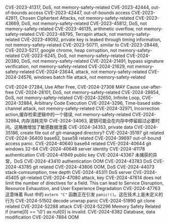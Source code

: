 CVE-2023-41317, DoS, not memory-safety-related
CVE-2023-42444, out-of-bounds access
CVE-2023-42447, out-of-bounds access
CVE-2023-42811, Chosen Ciphertext Attacks, not memory-safety-related
CVE-2023-43669, DoS, not memory-safety-related
CVE-2023-45812, DoS, not memory-safety-related
CVE-2023-46135, arithmetic overflow, not memory-safety-related
CVE-2023-48795, Terrapin attack, not memory-safety-related
CVE-2023-49092,  private key is leaked through timing information, not memory-safety-related
CVE-2023-50711, similar to CVE-2023-28448,
CVE-2023-5217, google chrome, heap corruption, not memory-safety-related
CVE-2023-6245, DoS, not memory-safety-related
CVE-2024-20380, DoS, not memory-safety-related
CVE-2024-21491, bypass signature verification, not memory-safety-related
CVE-2024-21629, not memory-safety-related
CVE-2024-23644, attack, not memory-safety-related
CVE-2024-24576, windows batch file attack, not memory-safety-related




CVE-2024-27284, Use After Free, 
CVE-2024-27308 MAY Cause use-after-free
CVE-2024-28101, DoS, not memory-safety-related
CVE-2024-28854, DoS, not memory-safety-related
CVE-2024-32650, Infinite Loop,
CVE-2024-32884, Arbitrary Code Execution
CVE-2024-3296, Time-based side-channel attack, not memory-safety-related
CVE-2024-32971, Incorrection action,缓存检索逻辑中的一个错误, not memory-safety-related
CVE-2024-32984, 内存消耗完毕
CVE-2024-34063, 密钥可能会在内存中停留超过必要时间。这略微增加了敏感数据泄露
CVE-2024-34353, private data
CVE-2024-35186, create file out of git-managed directory?
CVE-2024-35197	git related
CVE-2024-36400 base62, base58 related
CVE-2024-39697 out-of-bound access panic.
CVE-2024-40640 base64 related
CVE-2024-40644 git windows 32-64
CVE-2024-40648 server identity
CVE-2024-41178 authentication
CVE-2024-41949 public key
CVE-2024-43367 未捕获的异常，DoS
CVE-2024-43410 authentication OOM
CVE-2024-43783 DoS
CVE-2024-43785 git related
CVE-2024-43806 OOM, DoS
CVE-2024-44073 stack-comsumption, tree depth
CVE-2024-45311 DoS server
CVE-2024-45405 git-related
CVE-2024-47080 attack, key
CVE-2024-47614 does not limit the number of directives for a field. This can lead to Service Disruption, Resource Exhaustion, and User Experience Degradation
CVE-2024-47763 这意味着 Rust 中的 `extern "C"` 函数正在引发 `panic!()`。这在技术上是未定义的行为
CVE-2024-51502 decode unwrap panic
CVE-2024-51990 git clone related
CVE-2024-52288 attack
CVE-2024-52296 Memory Safety Related if (name[0] == '\0') as null[0] is invalid.
CVE-2024-6382 Database, data modification
CVE-2024-7884 OOM






